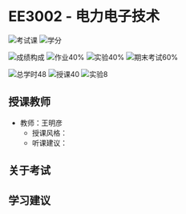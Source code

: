 # EE3002 - 电力电子技术

![考试课](https://img.shields.io/badge/%E8%80%83%E8%AF%95%E8%AF%BE-red)
![学分](https://img.shields.io/badge/%E5%AD%A6%E5%88%86-3-moccasin)

![成绩构成](https://img.shields.io/badge/%E6%88%90%E7%BB%A9%E6%9E%84%E6%88%90-gold)
![作业40%](https://img.shields.io/badge/%E4%BD%9C%E4%B8%9A-40%25-wheat)
![实验40%](https://img.shields.io/badge/%E4%BD%9C%E4%B8%9A-40%25-wheat)
![期末考试60%](https://img.shields.io/badge/%E6%9C%9F%E6%9C%AB%E8%80%83%E8%AF%95-60%25-wheat)

![总学时48](https://img.shields.io/badge/总学时-48-wheat)
![授课40](https://img.shields.io/badge/授课-40-wheat) 
![实验8](https://img.shields.io/badge/实验-8-wheat)

## 授课教师

- 教师：王明彦
  - 授课风格：
  - 听课建议：

## 关于考试

## 学习建议
